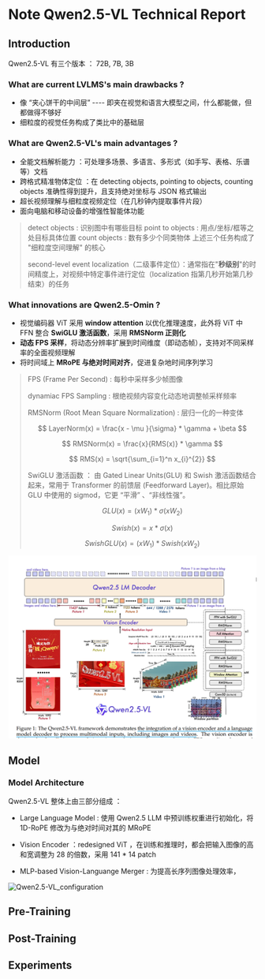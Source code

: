 # Note Qwen2.5-VL Technical Report
 
## Introduction
Qwen2.5-VL 有三个版本 ： 72B, 7B, 3B

### What are current LVLMS's main drawbacks ?
- 像 “夹心饼干的中间层” ---- 即夹在视觉和语言大模型之间，什么都能做，但都做得不够好
- 细粒度的视觉任务构成了类比中的基础层

### What are Qwen2.5-VL's main advantages ?
- 全能文档解析能力 ：可处理多场景、多语言、多形式（如手写、表格、乐谱等）文档
- 跨格式精准物体定位 ：在 detecting objects, pointing to objects, counting objects 准确性得到提升，且支持绝对坐标与 JSON 格式输出 
- 超长视频理解与细粒度视频定位（在几秒钟内提取事件片段）
- 面向电脑和移动设备的增强性智能体功能

> detect objects : 识别图中有哪些目标
> point to objects : 用点/坐标/框等之处目标具体位置
> count objects : 数有多少个同类物体
> 上述三个任务构成了 "细粒度空间理解" 的核心
> 
> second-level event localization（二级事件定位）：通常指在"**秒级别**"的时间精度上，对视频中特定事件进行定位（localization 指第几秒开始第几秒结束）的任务

### What innovations are Qwen2.5-Omin ? 

- 视觉编码器 ViT 采用 **window attention** 以优化推理速度，此外将 ViT 中 FFN 整合 **SwiGLU 激活函数**，采用 **RMSNorm 正则化**
- **动态 FPS 采样**，将动态分辨率扩展到时间维度（即动态帧），支持对不同采样率的全面视频理解
- 将时间域上 **MRoPE 与绝对时间对齐**，促进复杂地时间序列学习 
 

> FPS (Frame Per Second) : 每秒中采样多少帧图像
>
> dynamiac FPS Sampling : 根绝视频内容变化动态地调整帧采样频率
>
> RMSNorm (Root Mean Square Normalization) : 层归一化的一种变体
>
> $$ LayerNorm(x) = \frac{x - \mu }{\sigma} * \gamma + \beta $$
>
> $$ RMSNorm(x) = \frac{x}{RMS(x)} * \gamma $$
>
> $$ RMS(x) = \sqrt{\sum_{i=1}^n x_{i}^{2}} $$
>
> SwiGLU 激活函数 ： 由 Gated Linear Units(GLU) 和 Swish 激活函数结合起来，常用于 Transformer 的前馈层 (Feedforward Layer)。相比原始 GLU 中使用的 sigmod，它更 “平滑” 、“非线性强”。 
>
> $$ GLU(x) = (xW_1) * \sigma(xW_2) $$
>
> $$ Swish(x) = x * \sigma(x) $$
>
> $$ SwishGLU(x) = (xW_1) * Swish(xW_2) $$
> 

![Qwen2.5-VL framework](./Qwen2.5-VL_framework.png) 

## Model

### Model Architecture

Qwen2.5-VL 整体上由三部分组成 ：
- Large Language Model : 使用 Qwen2.5 LLM 中预训练权重进行初始化，将 1D-RoPE 修改为与绝对时间对其的 MRoPE 

- Vision Encoder ：redesigned ViT ，在训练和推理时，都会把输入图像的高和宽调整为 28 的倍数，采用 141 * 14 patch

- MLP-based Vision-Languange Merger : 为提高长序列图像处理效率，


![Qwen2.5-VL_configuration](./Qwen2.5-VL_configuration)

## Pre-Training






## Post-Training








## Experiments

